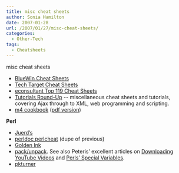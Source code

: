```yaml
---
title: misc cheat sheets
author: Sonia Hamilton
date: 2007-01-28
url: /2007/01/27/misc-cheat-sheets/
categories:
  - Other-Tech
tags:
  - Cheatsheets
---
```

misc cheat sheets
<!--more-->

  * [BlueWin Cheat Sheets][1]
  * [Tech Target Cheat Sheets][2]
  * [econsultant Top 119 Cheat Sheets][3]
  * [Tutorials Round-Up][4] -- miscellaneous cheat sheets and tutorials, covering Ajax through to XML, web programming and scripting.
  * [m4 cookbook][5] ([pdf version][6])

**Perl**

  * [Juerd&#8217;s][7]
  * [perldoc perlcheat][8] (dupe of previous)
  * [Golden Ink][9]
  * [pack/unpack][10]. See also Peteris&#8217; excellent articles on [Downloading YouTube Videos][11] and [Perls&#8217; Special Variables][12].
  * [pkturner][13]

 [1]: http://mypage.bluewin.ch/a-z/yuppi/links/cheatsheets.html
 [2]: http://whatis.techtarget.com/definition/0,,sid9_gci826135,00.html
 [3]: http://webdeveloper.econsultant.com/cheat-sheets/
 [4]: http://www.smashingmagazine.com/2007/01/26/tutorials-round-up-ajax-css-javascript-php-mysql-and-more/
 [5]: http://72.14.253.104/search?q=cache:E-lgXKJvLX8J:www.cs.stir.ac.uk/~kjt/research/pdf/expl-m4.pdf+m4+cookbook%22&hl=en&ct=clnk&cd=10&gl=au&client=firefox-a
 [6]: http://www.google.com.au/url?sa=t&ct=res&cd=10&url=http%3A%2F%2Fwww.cs.stir.ac.uk%2F~kjt%2Fresearch%2Fpdf%2Fexpl-m4.pdf&ei=MCMxR8atKYO4pgSZ76mXAg&usg=AFQjCNEO-XqWI7qWBlQwIWavWLIMMbXmKg&sig2=VczKzAehDdALPXA3sY3p4w
 [7]: http://juerd.nl/site.plp/perlcheat
 [8]: http://perldoc.perl.org/perlcheat.html
 [9]: http://goldenink.com/perl/perlcheat.html
 [10]: http://www.catonmat.net/blog/perl-pack-unpack-printf-cheat-sheet/
 [11]: http://www.catonmat.net/blog/downloading-youtube-videos-with-a-perl-one-liner/
 [12]: http://www.catonmat.net/blog/perls-special-variable-cheat-sheet/
 [13]: http://www.pkturner.org/programming/Perl_cheat_sheet.html
